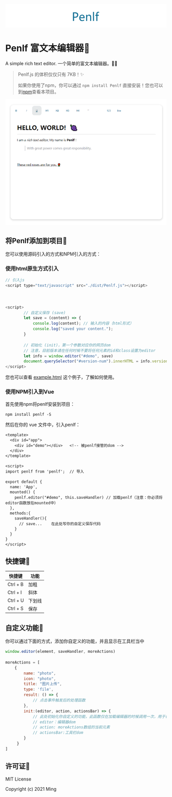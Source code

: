 <div align=center>
<img src="README.assets/image-20210705205358611.png"/>
</div>






# Penlf 富文本编辑器📜

  




A simple rich text editor. 一个简单的富文本编辑器。📑📌

> Penlf.js 的体积仅仅只有 7KB！✨
>
> 如果你使用了npm，你可以通过 `npm install Penlf` 直接安装！您也可以到[npm](https://www.npmjs.com/package/penlf)查看本项目。

  

  ![image-20210706015553441](README.assets/image-20210706015553441.png)









  



## 将Penlf添加到项目🔨

您可以使用源码引入的方式和NPM引入的方式：



### 使用html原生方式引入

```js
// 引入js
<script type="text/javascript" src="./dist/Penlf.js"></script>



<script>
        // 自定义保存 (save)
        let save = (content) => {
            console.log(content); // 输入的内容（html形式）
            console.log("saved your content.");
        }

        // 初始化 (init)，第一个参数对应你的网页dom
        // 注意，目前版本请在任何时候不要将任何元素的id和class设置为editor
        let info = window.editor("#demo", save)
        document.querySelector("#version-num").innerHTML = info.version
</script>
```

您也可以查看 [example.html](./example.html) 这个例子，了解如何使用。



### 使用NPM引入到Vue

首先使用npm将penlf安装到项目：

``` shell
npm install penlf -S
```



然后在你的 vue 文件中，引入penlf：

```vue
<template>
  <div id="app">
    <div id="demo"></div>	<!-- 被penlf接管的dom -->
  </div>
</template>

<script>
import penlf from 'penlf'; 	// 导入

export default {
  name: 'App',
  mounted() {
    penlf.editor("#demo", this.saveHandler)	// 加载penlf（注意：你必须将editor函数放在mounted中）
  },
  methods:{
    saveHandler(){
      // save...	在此处写你的自定义保存代码
    }
  }
}
</script>
```







  








## 快捷键🔮

| 快捷键   | 功能   |
| -------- | ------ |
| Ctrl + B | 加粗   |
| Ctrl + I | 斜体   |
| Ctrl + U | 下划线 |
| Ctrl + S | 保存   |











  




## 自定义功能📝

你可以通过下面的方式，添加你自定义的功能，并且显示在工具栏当中

``` js
window.editor(element, saveHandler, moreActions)

moreActions = [
    {
        name: "photo",
        icon: "photo",
        title: "图片上传",
        type: 'file',
        result: () => {
            // 点击事件触发后的处理函数
        },
        init:(editor, action, actionsBar) => {
            // 此处初始化你自定义的功能，此函数仅在加载编辑器的时候调用一次，用于初始化样式和相关内容
            // editor：编辑器dom
            // action: moreActions数组的当前元素
            // actionsBar:工具栏dom
        }
     }
]
```











  




## 许可证🧾

MIT License

Copyright (c) 2021 Ming





